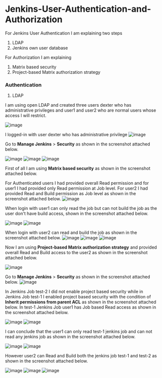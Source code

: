 # Jenkins-User-Authentication-and-Authorization

For Jenkins User Authentication I am explaining two steps
1. LDAP
2. Jenkins own user database

For Authorization I am explaining 
1. Matrix based security
2. Project-based Matrix authorization strategy

### Authentication
1. LDAP

I am using open LDAP and created three users dexter who has administrative privileges and user1 and user2 who are normal users whose access I will restrict.

![image](https://github.com/user-attachments/assets/a75293b6-c7df-4673-9c92-7daa1cebbfa5)

I logged-in with user dexter who has administrative privilege
![image](https://github.com/user-attachments/assets/e9b3b6b7-8391-4220-91ad-74472daafc43)

Go to **Manage Jenkins** > **Security** as shown in the screenshot attached below.

![image](https://github.com/user-attachments/assets/940d7317-58e2-4f26-99df-69a6d99515f7)
![image](https://github.com/user-attachments/assets/06d362e2-8f55-4a1a-8c6b-f45a31e2e27d)
![image](https://github.com/user-attachments/assets/152eefbb-8153-4365-8c42-567da607f7e0)

First of all I am using **Matrix based security** as shown in the screenshot attached below.

For Authenticated users I had provided overall Read permission and for user1 I had provided only Read permission at Job level. For user2 I had provided Read and Build permission as Job level as shown in the screenshot attached below.
![image](https://github.com/user-attachments/assets/69816d79-edfc-492a-bdf2-b194b513129b)

When login with user1 can only read the job but can not build the job as the user don't have build access, shown in the screenshot attached below.

![image](https://github.com/user-attachments/assets/3484019f-f165-4e66-96cd-16987e4dff78)
![image](https://github.com/user-attachments/assets/a81e38e3-0fd6-49e4-aa88-c67bc4efbc7d)

When login with user2 can read and build the job as shown in the screenshot attached below.
![image](https://github.com/user-attachments/assets/60a06678-5673-4edc-99d1-5ae202b54eb2)
![image](https://github.com/user-attachments/assets/8757123c-2ab3-4da4-b57a-7b8788dcdce9)
![image](https://github.com/user-attachments/assets/cb260fc7-1317-4112-9218-1fb6002c3506)

Now I am using **Project-based Matrix authorization strategy** and provided overall Read and Build access to the user2 as shown in the screenshot attached below.

![image](https://github.com/user-attachments/assets/96fd5a08-5d63-4ad4-bbe0-fb5a0a4acd73)

Go to **Manage Jenkins** > **Security** as shown in the screenshot attached below.
![image](https://github.com/user-attachments/assets/a290eec1-53d5-475f-b020-c62645ada824)

In Jenkins Job test-2 I did not enable project based security while in Jenkins Job test-1 I enabled project based security with the condition of **Inherit permissions from parent ACL** as shown in the screenshot attached below. In test-1 Jenkins Job user1 has Job based Read access as shown in the screenshot attached below.

![image](https://github.com/user-attachments/assets/b3cc8dd1-8629-4b5f-baef-986509b4113a)
![image](https://github.com/user-attachments/assets/fb54e7dc-f009-43f5-b521-2253ca139ebb)

I can conclude that the user1 can only read test-1 jenkins job and can not read any jenkins job as shown in the screenshot attached below.

![image](https://github.com/user-attachments/assets/61aea66e-d01f-473c-b1f8-0ea99dca6f8d)
![image](https://github.com/user-attachments/assets/77917d51-cdea-4760-8026-fb8a6fda339a)

However user2 can Read and Build both the jenkins job test-1 and test-2 as shown in the screenshot attached below.

![image](https://github.com/user-attachments/assets/83af73de-e7f0-4bdc-8b40-b18cff172882)
![image](https://github.com/user-attachments/assets/07ebf0ac-a0b6-4572-855b-b26f6cafb2be)
![image](https://github.com/user-attachments/assets/a3c0bb79-6fd2-4a2e-92da-67e89c653540)


